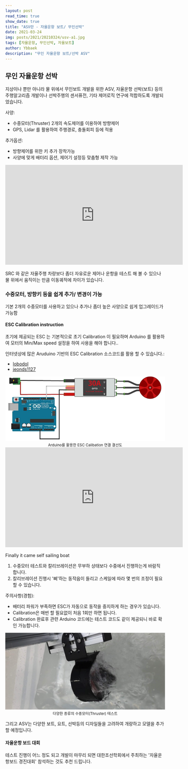 ```yaml
---
layout: post
read_time: true
show_date: true
title: "ASV란 - 자율운항 보트/ 무인선박"
date: 2021-03-24
img: posts/2021/20210324/usv-a1.jpg
tags: [자율운항, 무인선박, 자율보트]
author: Ybbaek
description: "무인 자율운항 보트/선박 ASV"
---
```

## 무인 자율운항 선박 
지상이나 뿐만 아니라 물 위에서 무인보트 개발을 위한 ASV, 자율운항 선박(보트) 등의 주행알고리즘 개발이나 선박주행의 센서퓨전, 기타 제어로직 연구에 적합하도록 개발되었습니다.

사양:
- 수중모터(Thruster) 2개의 속도제어를 이용하여 방향제어
- GPS, Lidar 를 활용하여 주행경로, 충돌회피 등에 적용

추가옵션:
- 방향제어를 위한 키 추가 장착가능
- 사양에 맞게 배터리 옵션, 제어기 설정등 맞춤형 제작 가능
  
<iframe width="560" height="315" src="https://www.youtube.com/embed/PfX4jajMRxE" title="YouTube video player" frameborder="0" allow="accelerometer; autoplay; clipboard-write; encrypted-media; gyroscope; picture-in-picture" allowfullscreen></iframe>

SRC 와 같은 자율주행 차량보다 좀더 자유로운 제어나 운항을 테스트 해 볼 수 있으나 물 위에서 움직이는 만큼 이동궤적에 차이가 있습니다.

### 수중모터, 방향키 등을 쉽게 추가/ 변경이 가능
기본 2개의 수중모터를 사용하고 있으나 추가나 좀더 높은 사양으로 쉽게 업그레이드가 가능함

#### ESC Calibration instruction
초기에 제공되는 ESC 는 기본적으로 초기 Calibration 이 필요하며 Arduino 를 활용하여 모터의 Min/Max speed 설정을 하여 사용을 해야 합니다..

인터넷상에 많은 Aruduino 기반의 ESC Calibration 소스코드를 활용 할 수 있습니다.:
- [lobodol](https://github.com/lobodol/ESC-calibration/)
- [jeonds1127](https://jdselectron.tistory.com/89/)

<center><img src='./assets/img/posts/2021/20210324/esc-cal.png' width="540">
<small>Arduino를 활용한 ESC Calibation 연결 결선도</small></center>

<iframe width="560" height="315" src="https://www.youtube.com/embed/gZ6vESt1V6Q" title="YouTube video player" frameborder="0" allow="accelerometer; autoplay; clipboard-write; encrypted-media; gyroscope; picture-in-picture" allowfullscreen></iframe>

Finally it came self sailing boat
1. 수중모터 테스트와 칼리브레이션은 무부하 상태보다 수중에서 진행하는게 바람직 합니다.
2. 칼리브레이션 진행시 '삐'하는 동작음이 들리고 스케일에 따라 몇 번의 조정이 필요할 수 있습니다.

주의사항(경험):
- 배터리 파워가 부족하면 ESC가 자동으로 동작을 중지하게 하는 경우가 있습니다.
- Calibration은 매번 할 필요없이 처음 1회만 하면 됩니다. 
- Calibration 완료후 관련 Arduino 코드에는 테스트 코드도 같이 제공되니 바로 확인 가능합니다.

<center><img src='./assets/img/posts/2021/20210324/thruster.png' width="540">
<small>다양한 종류의 수중모터(Thruster) 테스트</small></center>

그리고 ASV는 다양한 보트, 요트, 선박등의 디자일들을 고려하여 개량하고 모델을 추가할 예정입니다.

#### 자율운항 보드 대회
테스트 진행이 어느 정도 되고 개발이 마무리 되면 대한조선학회에서 주최하는 '자율운항보드 경진대회' 참석하는 것도 추천 드립니다.


